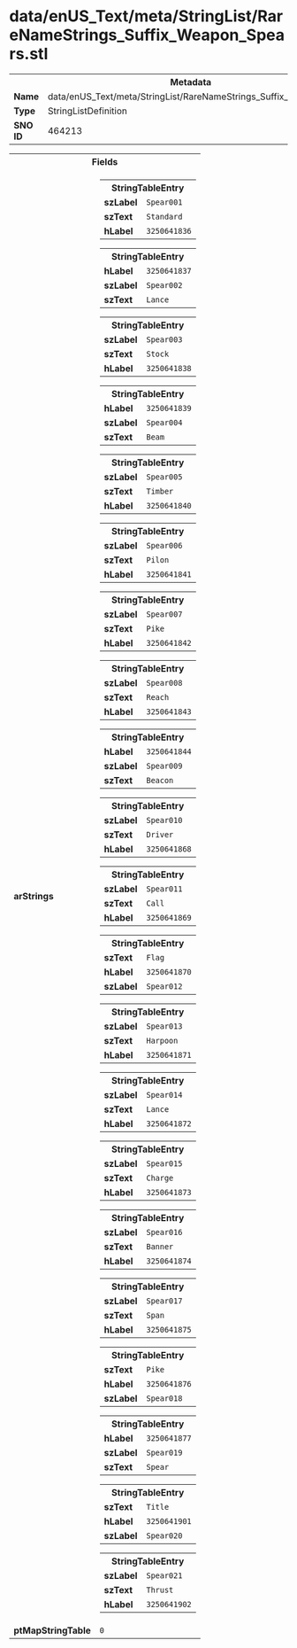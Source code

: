 <h1>data/enUS_Text/meta/StringList/RareNameStrings_Suffix_Weapon_Spears.stl</h1><table><tr><th colspan="100%">Metadata</th></tr><tr><td><b>Name</b></td><td>data/enUS_Text/meta/StringList/RareNameStrings_Suffix_Weapon_Spears.stl</td></tr><tr><td><b>Type</b></td><td>StringListDefinition</td></tr><tr><td><b>SNO ID</b></td><td>464213</td></tr></table>

<table><tr><th colspan="100%">Fields</th></tr><tr><td><b>arStrings</b></td><td><table><tr><th colspan="100%">StringTableEntry</th></tr><tr><td><b>szLabel</b></td><td><code>Spear001</code></td></tr><tr><td><b>szText</b></td><td><code>Standard</code></td></tr><tr><td><b>hLabel</b></td><td><code>3250641836</code></td></tr></table>


<table><tr><th colspan="100%">StringTableEntry</th></tr><tr><td><b>hLabel</b></td><td><code>3250641837</code></td></tr><tr><td><b>szLabel</b></td><td><code>Spear002</code></td></tr><tr><td><b>szText</b></td><td><code>Lance</code></td></tr></table>


<table><tr><th colspan="100%">StringTableEntry</th></tr><tr><td><b>szLabel</b></td><td><code>Spear003</code></td></tr><tr><td><b>szText</b></td><td><code>Stock</code></td></tr><tr><td><b>hLabel</b></td><td><code>3250641838</code></td></tr></table>


<table><tr><th colspan="100%">StringTableEntry</th></tr><tr><td><b>hLabel</b></td><td><code>3250641839</code></td></tr><tr><td><b>szLabel</b></td><td><code>Spear004</code></td></tr><tr><td><b>szText</b></td><td><code>Beam</code></td></tr></table>


<table><tr><th colspan="100%">StringTableEntry</th></tr><tr><td><b>szLabel</b></td><td><code>Spear005</code></td></tr><tr><td><b>szText</b></td><td><code>Timber</code></td></tr><tr><td><b>hLabel</b></td><td><code>3250641840</code></td></tr></table>


<table><tr><th colspan="100%">StringTableEntry</th></tr><tr><td><b>szLabel</b></td><td><code>Spear006</code></td></tr><tr><td><b>szText</b></td><td><code>Pilon</code></td></tr><tr><td><b>hLabel</b></td><td><code>3250641841</code></td></tr></table>


<table><tr><th colspan="100%">StringTableEntry</th></tr><tr><td><b>szLabel</b></td><td><code>Spear007</code></td></tr><tr><td><b>szText</b></td><td><code>Pike</code></td></tr><tr><td><b>hLabel</b></td><td><code>3250641842</code></td></tr></table>


<table><tr><th colspan="100%">StringTableEntry</th></tr><tr><td><b>szLabel</b></td><td><code>Spear008</code></td></tr><tr><td><b>szText</b></td><td><code>Reach</code></td></tr><tr><td><b>hLabel</b></td><td><code>3250641843</code></td></tr></table>


<table><tr><th colspan="100%">StringTableEntry</th></tr><tr><td><b>hLabel</b></td><td><code>3250641844</code></td></tr><tr><td><b>szLabel</b></td><td><code>Spear009</code></td></tr><tr><td><b>szText</b></td><td><code>Beacon</code></td></tr></table>


<table><tr><th colspan="100%">StringTableEntry</th></tr><tr><td><b>szLabel</b></td><td><code>Spear010</code></td></tr><tr><td><b>szText</b></td><td><code>Driver</code></td></tr><tr><td><b>hLabel</b></td><td><code>3250641868</code></td></tr></table>


<table><tr><th colspan="100%">StringTableEntry</th></tr><tr><td><b>szLabel</b></td><td><code>Spear011</code></td></tr><tr><td><b>szText</b></td><td><code>Call</code></td></tr><tr><td><b>hLabel</b></td><td><code>3250641869</code></td></tr></table>


<table><tr><th colspan="100%">StringTableEntry</th></tr><tr><td><b>szText</b></td><td><code>Flag</code></td></tr><tr><td><b>hLabel</b></td><td><code>3250641870</code></td></tr><tr><td><b>szLabel</b></td><td><code>Spear012</code></td></tr></table>


<table><tr><th colspan="100%">StringTableEntry</th></tr><tr><td><b>szLabel</b></td><td><code>Spear013</code></td></tr><tr><td><b>szText</b></td><td><code>Harpoon</code></td></tr><tr><td><b>hLabel</b></td><td><code>3250641871</code></td></tr></table>


<table><tr><th colspan="100%">StringTableEntry</th></tr><tr><td><b>szLabel</b></td><td><code>Spear014</code></td></tr><tr><td><b>szText</b></td><td><code>Lance</code></td></tr><tr><td><b>hLabel</b></td><td><code>3250641872</code></td></tr></table>


<table><tr><th colspan="100%">StringTableEntry</th></tr><tr><td><b>szLabel</b></td><td><code>Spear015</code></td></tr><tr><td><b>szText</b></td><td><code>Charge</code></td></tr><tr><td><b>hLabel</b></td><td><code>3250641873</code></td></tr></table>


<table><tr><th colspan="100%">StringTableEntry</th></tr><tr><td><b>szLabel</b></td><td><code>Spear016</code></td></tr><tr><td><b>szText</b></td><td><code>Banner</code></td></tr><tr><td><b>hLabel</b></td><td><code>3250641874</code></td></tr></table>


<table><tr><th colspan="100%">StringTableEntry</th></tr><tr><td><b>szLabel</b></td><td><code>Spear017</code></td></tr><tr><td><b>szText</b></td><td><code>Span</code></td></tr><tr><td><b>hLabel</b></td><td><code>3250641875</code></td></tr></table>


<table><tr><th colspan="100%">StringTableEntry</th></tr><tr><td><b>szText</b></td><td><code>Pike</code></td></tr><tr><td><b>hLabel</b></td><td><code>3250641876</code></td></tr><tr><td><b>szLabel</b></td><td><code>Spear018</code></td></tr></table>


<table><tr><th colspan="100%">StringTableEntry</th></tr><tr><td><b>hLabel</b></td><td><code>3250641877</code></td></tr><tr><td><b>szLabel</b></td><td><code>Spear019</code></td></tr><tr><td><b>szText</b></td><td><code>Spear</code></td></tr></table>


<table><tr><th colspan="100%">StringTableEntry</th></tr><tr><td><b>szText</b></td><td><code>Title</code></td></tr><tr><td><b>hLabel</b></td><td><code>3250641901</code></td></tr><tr><td><b>szLabel</b></td><td><code>Spear020</code></td></tr></table>


<table><tr><th colspan="100%">StringTableEntry</th></tr><tr><td><b>szLabel</b></td><td><code>Spear021</code></td></tr><tr><td><b>szText</b></td><td><code>Thrust</code></td></tr><tr><td><b>hLabel</b></td><td><code>3250641902</code></td></tr></table>


</td></tr><tr><td><b>ptMapStringTable</b></td><td><code>0</code></td></tr></table>

